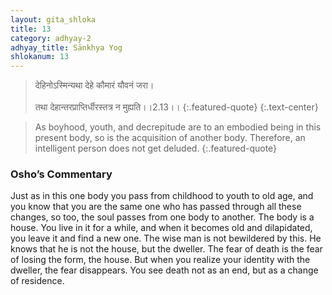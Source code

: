 ```yaml
---
layout: gita_shloka
title: 13
category: adhyay-2
adhyay_title: Sānkhya Yog
shlokanum: 13
---
```


> देहिनोऽस्मिन्यथा देहे कौमारं यौवनं जरा।<br><br>तथा देहान्तरप्राप्तिर्धीरस्तत्र न मुह्यति।।2.13।।
{:.featured-quote}
{:.text-center}

> As boyhood, youth, and decrepitude are to an embodied being in this present body, so is the acquisition of another body. Therefore, an intelligent person does not get deluded.
{:.featured-quote}

### Osho’s Commentary
Just as in this one body you pass from childhood to youth to old age, and you know that you are the same one who has passed through all these changes, so too, the soul passes from one body to another.
The body is a house. You live in it for a while, and when it becomes old and dilapidated, you leave it and find a new one. The wise man is not bewildered by this. He knows that he is not the house, but the dweller.
The fear of death is the fear of losing the form, the house. But when you realize your identity with the dweller, the fear disappears. You see death not as an end, but as a change of residence.
